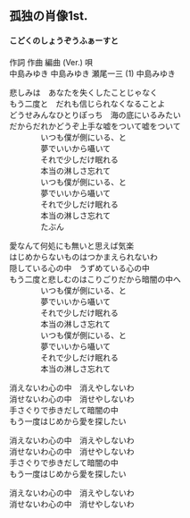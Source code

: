 ## 孤独の肖像1st.
#### こどくのしょうぞうふぁーすと


作詞  作曲  編曲 (Ver.)   唄   
中島みゆき   中島みゆき   瀬尾一三 (1)  中島みゆき   
   
   
悲しみは　あなたを失くしたことじゃなく   
もう二度と　だれも信じられなくなることよ   
どうせみんなひとりぽっち　海の底にいるみたい   
だからだれかどうぞ上手な嘘をついて嘘をついて   
　　　　いつも僕が側にいる、と   
　　　　夢でいいから囁いて   
　　　　それで少しだけ眠れる   
　　　　本当の淋しさ忘れて   
　　　　いつも僕が側にいる、と   
　　　　夢でいいから囁いて   
　　　　それで少しだけ眠れる   
　　　　本当の淋しさ忘れて   
　　　　たぶん   
   
愛なんて何処にも無いと思えば気楽   
はじめからないものはつかまえられないわ   
隠している心の中　うずめている心の中   
もう二度と悲しむのはこりごりだから暗闇の中へ   
　　　　いつも僕が側にいる、と   
　　　　夢でいいから囁いて   
　　　　それで少しだけ眠れる   
　　　　本当の淋しさ忘れて   
　　　　いつも僕が側にいる、と   
　　　　夢でいいから囁いて   
　　　　それで少しだけ眠れる   
　　　　本当の淋しさ忘れて   
   
消えないわ心の中　消えやしないわ   
消せないわ心の中　消せやしないわ   
手さぐりで歩きだして暗闇の中   
もう一度はじめから愛を探したい   
   
消えないわ心の中　消えやしないわ   
消せないわ心の中　消せやしないわ   
手さぐりで歩きだして暗闇の中   
もう一度はじめから愛を探したい   
   
消えないわ心の中　消えやしないわ   
消せないわ心の中　消せやしないわ   